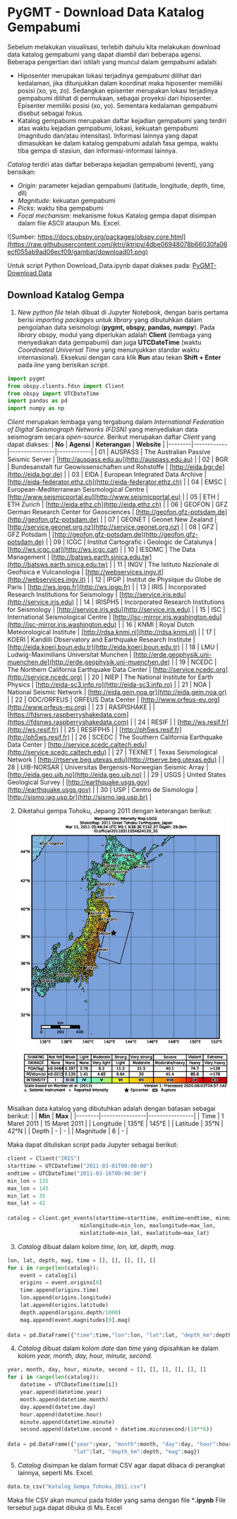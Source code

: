 # PyGMT - Download Data Katalog Gempabumi

Sebelum melakukan visualisasi, terlebih dahulu kita melakukan download data katalog gempabumi yang dapat diambil dari beberapa agensi. Beberapa pengertian dari istilah yang muncul dalam gempabumi adalah:
- Hiposenter merupakan lokasi terjadinya gempabumi dilihat dari kedalaman, jika ditunjukkan dalam koordinat maka hiposenter memiliki posisi (xo, yo, zo). Sedangkan episenter merupakan lokasi terjadinya gempabumi dilihat di permukaan, sebagai proyeksi dari hiposenter. Episenter memiliki posisi (xo, yo). Sementara kedalaman gempabumi disebut sebagai fokus.
- Katalog gempabumi merupakan daftar kejadian gempabumi yang terdiri atas waktu kejadian gempabumi, lokasi, kekuatan gempabumi (magnitudo dan/atau intensitas). Informasi lainnya yang dapat dimasukkan ke dalam katalog gempabumi adalah fasa gempa, waktu tiba gempa di stasiun, dan informasi-informasi lainnya.

_Catalog_ terdiri atas daftar beberapa kejadian gempabumi (event), yang berisikan:
- _Origin_: parameter kejadian gempabumi (latitude, longitude, depth, time, dll)
- _Magnitude_: kekuatan gempabumi
- _Picks_: waktu tiba gempabumi
- _Focal mechanism_: mekanisme fokus
Katalog gempa dapat disimpan dalam file ASCII ataupun Ms. Excel.

![Sumber: https://docs.obspy.org/packages/obspy.core.html](https://raw.githubusercontent.com/iktri/iktripy/4dbe06948078b66030fa06ecf055ab9ad06ecf09/gambar/download01.png)

Untuk script Python Download_Data.ipynb dapat diakses pada:
[PyGMT-Download Data](https://github.com/iktri/iktripy/blob/dcab169f03c20e5c09c8c828d262e9207fe5ecc9/pygmt/01_download_data.ipynb)

## Download Katalog Gempa

1. _New python file_ telah dibuat di Jupyter Notebook, dengan baris pertama berisi _importing packages_ untuk _library_ yang dibutuhkan dalam pengolahan data seismologi (**pygmt, obspy, pandas, numpy**). Pada _library_ obspy, modul yang diperlukan adalah **Client** (lembaga yang menyediakan data gempabumi) dan juga **UTCDateTime** (waktu _Coordinated Universal Time_ yang menunjukkan standar waktu internasional).
Eksekusi dengan cara klik **Run** atau tekan **Shift + Enter** pada _line_ yang berisikan _script_.

```python
import pygmt
from obspy.clients.fdsn import Client
from obspy import UTCDateTime
import pandas as pd
import numpy as np
```

_Client_ merupakan lembaga yang tergabung dalam _International Federation of Digital Seismograph Networks (FDSN)_ yang menyediakan data seismogram secara _open-source_. Berikut merupakan daftar _Client_ yang dapat diakses:
| **No** | **Agensi** | **Keterangan** | **Website** |
|--------|------------|----------------|------------|
| 01     | AUSPASS    | The Australian Passive Seismic Server | [http://auspass.edu.au](http://auspass.edu.au) |
| 02     | BGR        | Bundesanstalt fur Geowissenschaften und Rohstoffe | [http://eida.bgr.de](http://eida.bgr.de) |
| 03     | EIDA       | European Integrated Data Archive | [http://eida-federator.ethz.ch](http://eida-federator.ethz.ch) |
| 04     | EMSC       | European-Mediterranean Seismological Centre | [http://www.seismicportal.eu](http://www.seismicportal.eu) |
| 05     | ETH        | ETH Zurich     | [http://eida.ethz.ch](http://eida.ethz.ch) |
| 06     | GEOFON     | GFZ German Research Center for Geosciences | [http://geofon.gfz-potsdam.de](http://geofon.gfz-potsdam.de) |
| 07     | GEONET     | Geonet New Zealand | [http://service.geonet.org.nz](http://service.geonet.org.nz) |
| 08     | GFZ        | GFZ Potsdam     | [http://geofon.gfz-potsdam.de](http://geofon.gfz-potsdam.de) |
| 09     | ICGC       | Institut Cartografic i Geologic de Catalunya | [http://ws.icgc.cat](http://ws.icgc.cat) |
| 10     | IESDMC     | The Data Management | [http://batsws.earth.sinica.edu.tw](http://batsws.earth.sinica.edu.tw) |
| 11     | INGV       | The Istituto Nazionale di Geofisica e Vulcanologia | [http://webservices.ingv.it](http://webservices.ingv.it) |
| 12     | IPGP       | Institut de Physique du Globe de Paris | [http://ws.ipgp.fr](http://ws.ipgp.fr) |
| 13     | IRIS       | Incorporated Research Institutions for Seismology | [http://service.iris.edu](http://service.iris.edu) |
| 14     | IRISPH5    | Incorporated Research Institutions for Seismology | [http://service.iris.edu](http://service.iris.edu) |
| 15     | ISC        | International Seismological Centre | [http://isc-mirror.iris.washington.edu](http://isc-mirror.iris.washington.edu) |
| 16     | KNMI       | Royal Dutch Meteorological Institute | [http://rdsa.knmi.nl](http://rdsa.knmi.nl) |
| 17     | KOERI      | Kandilli Observatory and Earthquake Research Institute | [http://eida.koeri.boun.edu.tr](http://eida.koeri.boun.edu.tr) |
| 18     | LMU        | Ludwig-Maximilians Universitat Munchen | [http://erde.geophysik.uni-muenchen.de](http://erde.geophysik.uni-muenchen.de) |
| 19     | NCEDC      | The Northern California Earthquake Data Center | [http://service.ncedc.org](http://service.ncedc.org) |
| 20     | NIEP       | The National Institute for Earth Physics | [http://eida-sc3.infp.ro](http://eida-sc3.infp.ro) |
| 21     | NOA        | National Seismic Network | [http://eida.gein.noa.gr](http://eida.gein.noa.gr) |
| 22     | ODC/ORFEUS | ORFEUS Data Center | [http://www.orfeus-eu.org](http://www.orfeus-eu.org) |
| 23     | RASPISHAKE | | [https://fdsnws.raspberryshakedata.com](https://fdsnws.raspberryshakedata.com) |
| 24     | RESIF      | | [http://ws.resif.fr](http://ws.resif.fr) |
| 25     | RESIFPH5   | | [http://ph5ws.resif.fr](http://ph5ws.resif.fr) |
| 26     | SCEDC      | The Southern California Earthquake Data Center | [http://service.scedc.caltech.edu](http://service.scedc.caltech.edu) |
| 27     | TEXNET     | Texas Seismological Network | [http://rtserve.beg.utexas.edu](http://rtserve.beg.utexas.edu) |
| 28     | UIB-NORSAR | Universitas Bergensis-Norwegian Seismic Array | [http://eida.geo.uib.no](http://eida.geo.uib.no) |
| 29     | USGS       | United States Geological Survey | [http://earthquake.usgs.gov](http://earthquake.usgs.gov) |
| 30     | USP        | Centro de Sismologia | [http://sismo.iag.usp.br](http://sismo.iag.usp.br) |

2. Diketahui gempa Tohoku, Jepang 2011 dengan keterangan berikut:
![Sumber: ShakeMap of The 2011 off the Pacific coast of Tohoku Earthquake](https://github.com/iktri/iktripy/blob/dcab169f03c20e5c09c8c828d262e9207fe5ecc9/gambar/download02.jpg)

Misalkan data katalog yang dibutuhkan adalah dengan batasan sebagai berikut: 
|        | **Min**        | **Max**        |
|--------|----------------|----------------|
| Time   | 1 Maret 2011   | 15 Maret 2011  |
| Longitude | 135°E        | 145°E          |
| Latitude  | 35°N          | 42°N           |
| Depth    | -              | -              |
| Magnitude | 6            | -              |

Maka dapat dituliskan _script_ pada Jupyter sebagai berikut:

```python
client = Client("IRIS")
starttime = UTCDateTime("2011-03-01T00:00:00")
endtime = UTCDateTime("2011-03-16T00:00:00")
min_lon = 135
max_lon = 145
min_lat = 35
max_lat = 42

catalog = client.get_events(starttime=starttime, endtime=endtime, minmagnitude=6,
                       minlongitude=min_lon, maxlongitude=max_lon,
                       minlatitude=min_lat, maxlatitude=max_lat)
```

3. _Catalog_ dibuat dalam kolom _time, lon, lat, depth, mag_.

```python
lon, lat, depth, mag, time = [], [], [], [], []
for i in range(len(catalog)):
    event = catalog[i]
    origins = event.origins[0]
    time.append(origins.time)
    lon.append(origins.longitude)
    lat.append(origins.latitude)
    depth.append(origins.depth/1000)
    mag.append(event.magnitudes[0].mag)

data = pd.DataFrame({"time":time,"lon":lon, "lat":lat, "depth_km":depth, "mag":mag})
```

4. _Catalog_ dibuat dalam kolom _date_ dan _time_ yang dipisahkan ke dalam kolom _year, month, day, hour, minute, second._

```python
year, month, day, hour, minute, second = [], [], [], [], [], []
for i in range(len(catalog)):
    datetime = UTCDateTime(time[i])
    year.append(datetime.year)
    month.append(datetime.month)
    day.append(datetime.day)
    hour.append(datetime.hour)
    minute.append(datetime.minute)
    second.append(datetime.second + datetime.microsecond/(10**6))

data = pd.DataFrame({"year":year, "month":month, "day":day, "hour":hour, "minute":minute, "second":second, "lon":lon, 
                     "lat":lat, "depth_km":depth, "mag":mag})
```

5. _Catalog_ disimpan ke dalam format CSV agar dapat dibaca di perangkat lainnya, seperti Ms. Excel.

```python
data.to_csv("Katalog_Gempa_Tohoku_2011.csv")
```

Maka file CSV akan muncul pada folder yang sama dengan file ***.ipynb**
File tersebut juga dapat dibuka di Ms. Excel


